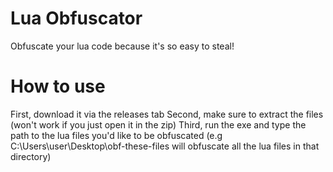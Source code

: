 # Lua Obfuscator
 Obfuscate your lua code because it's so easy to steal!

# How to use
First, download it via the releases tab
Second, make sure to extract the files (won't work if you just open it in the zip)
Third, run the exe and type the path to the lua files you'd like to be obfuscated (e.g C:\Users\user\Desktop\obf-these-files will obfuscate all the lua files in that directory)
